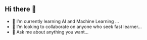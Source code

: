 ## Hi there 👋

- 🌱 I’m currently learning AI and Machine Learning ...  
- 👯 I’m looking to collaborate on anyone who seek fast learner...
- 💬 Ask me about anything you want...


<!--
**Tharindu-Dharmadasa/Tharindu-Dharmadasa** is a ✨ _special_ ✨ repository because its `README.md` (this file) appears on your GitHub profile.

Here are some ideas to get you started:

- 🔭 I’m currently working on ...
- 🌱 I’m currently learning ...
- 👯 I’m looking to collaborate on ...
- 🤔 I’m looking for help with ...
- 💬 Ask me about ...
- 📫 How to reach me: ...
- 😄 Pronouns: ...
- ⚡ Fun fact: ...
-->
